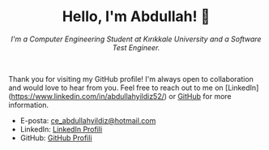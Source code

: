 <h1 align="center">Hello, I'm Abdullah! 👋</h1>

<p align="center">
  <em>I'm a Computer Engineering Student at Kırıkkale University and a Software Test Engineer.</em>
</p>

<br>

  Thank you for visiting my GitHub profile! I'm always open to collaboration and would love to hear from you. Feel free to reach out to me on [LinkedIn] 
  (https://www.linkedin.com/in/abdullahyildiz52/) or [GitHub](https://github.com/abdullahyildiz52) for more information.

- E-posta: [ce_abdullahyildiz@hotmail.com](mailto:ce_abdullahyildiz@hotmail.com)
- LinkedIn: [LinkedIn Profili](https://www.linkedin.com/in/abdullahyildiz52/)
- GitHub: [GitHub Profili](https://github.com/abdullahyildiz52)



